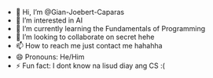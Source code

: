 - 👋 Hi, I’m @Gian-Joebert-Caparas
- 👀 I’m interested in AI 
- 🌱 I’m currently learning the Fundamentals of Programming
- 💞️ I’m looking to collaborate on secret hehe
- 📫 How to reach me just contact me hahahha
- 😄 Pronouns: He/Him
- ⚡ Fun fact: I dont know na lisud diay ang CS :(
<!---
Gian-Joebert-Caparas/Gian-Joebert-Caparas is a ✨ special ✨ repository because its `README.md` (this file) appears on your GitHub profile.
You can click the Preview link to take a look at your changes.
--->
